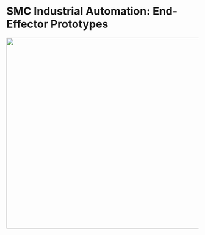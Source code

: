 # SMC Industrial Automation: End-Effector Prototypes

<p align="center">
  <img src="https://github.com/rparak/SMC_End_Effector_Prototype/blob/main/images/EE_Series.png" width="850" height="500">
</p>


